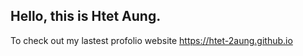 ## Hello, this is Htet Aung.


To check out my lastest profolio website https://htet-2aung.github.io
